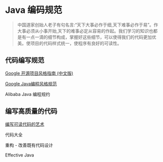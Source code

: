 # Java 编码规范

> 中国道家创始人老子有句名言:“天下大事必作于细,天下难事必作于易”。作大事必须从小事开始,天下的难事必定从容易的作起。我们学习的知识也都是有一点一滴的细节构成，掌握好这些细节，可以使得我们的代码更加优美。使项目的代码样式统一，使程序有良好的可读性。

## 代码编写规范

[Google 开源项目风格指南 (中文版)](http://zh-google-styleguide.readthedocs.io/en/latest/contents/)

[Google Java编程风格规范](https://jervyshi.gitbooks.io/google-java-styleguide-zh/content/)


Alibaba Java 编程规约


## 编写高质量的代码

[编写可读代码的艺术](https://github.com/biezhi/write-readable-code)

代码大全

重构 - 改善既有代码设计

Effective Java

## 